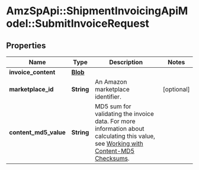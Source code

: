 # AmzSpApi::ShipmentInvoicingApiModel::SubmitInvoiceRequest

## Properties
Name | Type | Description | Notes
------------ | ------------- | ------------- | -------------
**invoice_content** | [**Blob**](Blob.md) |  | 
**marketplace_id** | **String** | An Amazon marketplace identifier. | [optional] 
**content_md5_value** | **String** | MD5 sum for validating the invoice data. For more information about calculating this value, see [Working with Content-MD5 Checksums](https://docs.developer.amazonservices.com/en_US/dev_guide/DG_MD5.html). | 


